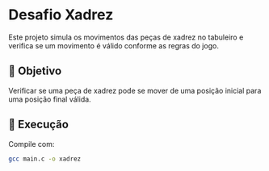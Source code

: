 # Desafio Xadrez

Este projeto simula os movimentos das peças de xadrez no tabuleiro e verifica se um movimento é válido conforme as regras do jogo.

## 🎯 Objetivo

Verificar se uma peça de xadrez pode se mover de uma posição inicial para uma posição final válida.

## 🚀 Execução

Compile com:

```bash
gcc main.c -o xadrez
